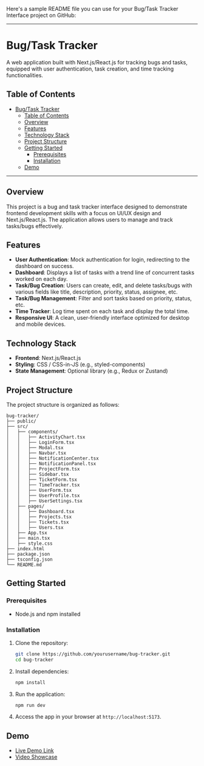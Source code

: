 Here's a sample README file you can use for your Bug/Task Tracker Interface project on GitHub:

---

# Bug/Task Tracker

A web application built with Next.js/React.js for tracking bugs and tasks, equipped with user authentication, task creation, and time tracking functionalities.

## Table of Contents
- [Bug/Task Tracker](#bugtask-tracker)
  - [Table of Contents](#table-of-contents)
  - [Overview](#overview)
  - [Features](#features)
  - [Technology Stack](#technology-stack)
  - [Project Structure](#project-structure)
  - [Getting Started](#getting-started)
    - [Prerequisites](#prerequisites)
    - [Installation](#installation)
  - [Demo](#demo)

---

## Overview
This project is a bug and task tracker interface designed to demonstrate frontend development skills with a focus on UI/UX design and Next.js/React.js. The application allows users to manage and track tasks/bugs effectively.

## Features
- **User Authentication**: Mock authentication for login, redirecting to the dashboard on success.
- **Dashboard**: Displays a list of tasks with a trend line of concurrent tasks worked on each day.
- **Task/Bug Creation**: Users can create, edit, and delete tasks/bugs with various fields like title, description, priority, status, assignee, etc.
- **Task/Bug Management**: Filter and sort tasks based on priority, status, etc.
- **Time Tracker**: Log time spent on each task and display the total time.
- **Responsive UI**: A clean, user-friendly interface optimized for desktop and mobile devices.

## Technology Stack
- **Frontend**: Next.js/React.js
- **Styling**: CSS / CSS-in-JS (e.g., styled-components)
- **State Management**: Optional library (e.g., Redux or Zustand)

## Project Structure
The project structure is organized as follows:

```
bug-tracker/
├── public/
├── src/
│   ├── components/
│   │   ├── ActivityChart.tsx
│   │   ├── LoginForm.tsx
│   │   ├── Modal.tsx
│   │   ├── Navbar.tsx
│   │   ├── NotificationCenter.tsx
│   │   ├── NotificationPanel.tsx
│   │   ├── ProjectForm.tsx
│   │   ├── Sidebar.tsx
│   │   ├── TicketForm.tsx
│   │   ├── TimeTracker.tsx
│   │   ├── UserForm.tsx
│   │   ├── UserProfile.tsx
│   │   ├── UserSettings.tsx
│   ├── pages/
│   │   ├── Dashboard.tsx
│   │   ├── Projects.tsx
│   │   ├── Tickets.tsx
│   │   ├── Users.tsx
│   ├── App.tsx
│   ├── main.tsx
│   ├── style.css
├── index.html
├── package.json
├── tsconfig.json
└── README.md
```

## Getting Started

### Prerequisites
- Node.js and npm installed

### Installation
1. Clone the repository:
   ```bash
   git clone https://github.com/yourusername/bug-tracker.git
   cd bug-tracker
   ```
2. Install dependencies:
   ```bash
   npm install
   ```
3. Run the application:
   ```bash
   npm run dev
   ```

4. Access the app in your browser at `http://localhost:5173`.

## Demo
- [Live Demo Link](#) 
- [Video Showcase](#) 

